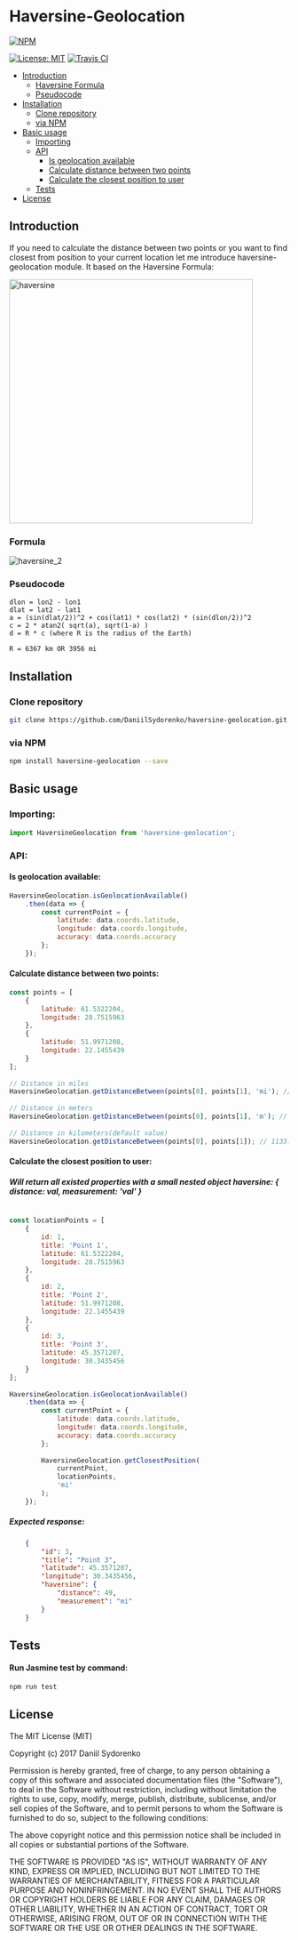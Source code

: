 Haversine-Geolocation
========

[![NPM](https://nodei.co/npm/haversine-geolocation.png)](https://nodei.co/npm/haversine-geolocation/)

[![License: MIT](https://img.shields.io/badge/License-MIT-yellow.svg)](https://opensource.org/licenses/MIT) [![Travis CI](https://travis-ci.org/DaniilSydorenko/haversine-geolocation.svg?branch=master)](https://travis-ci.org/DaniilSydorenko/haversine-geolocation)

- [Introduction](#introduction)
    - [Haversine Formula](#formula)
    - [Pseudocode](#pseudocode)
- [Installation](#installation)
    - [Clone repository](#clone-repository)
    - [via NPM](#via-npm)
- [Basic usage](#basic-usage)
    - [Importing](#import-module)
    - [API](#api)
        - [Is geolocation available](#is-geolocation-available)
        - [Calculate distance between two points](#calculate-distance-between-two-points)
        - [Calculate the closest position to user](#calculate-the-closest-position-to-user)
    - [Tests](#tests)
- [License](#license)

## Introduction
If you need to calculate the distance between two points or you want to find closest from position to your current location let me introduce haversine-geolocation module. It based on the Haversine Formula:

<img width="439" alt="haversine" src="https://user-images.githubusercontent.com/2789198/27240436-e9a459da-52d4-11e7-8f84-f96d0b312859.png">

### Formula
![haversine_2](https://user-images.githubusercontent.com/2789198/27240432-e67a0cf0-52d4-11e7-9acb-b935e1a84f47.png)

### Pseudocode

```code()
dlon = lon2 - lon1 
dlat = lat2 - lat1 
a = (sin(dlat/2))^2 + cos(lat1) * cos(lat2) * (sin(dlon/2))^2 
c = 2 * atan2( sqrt(a), sqrt(1-a) ) 
d = R * c (where R is the radius of the Earth)

R = 6367 km OR 3956 mi
```
## Installation

### Clone repository
```bash
git clone https://github.com/DaniilSydorenko/haversine-geolocation.git
```
### via NPM
```bash
npm install haversine-geolocation --save
```
## Basic usage

### Importing: 

```javascript
import HaversineGeolocation from 'haversine-geolocation';
```

### API:

#### Is geolocation available:

```javascript
HaversineGeolocation.isGeolocationAvailable()
    .then(data => {
        const currentPoint = {
            latitude: data.coords.latitude,
            longitude: data.coords.longitude,
            accuracy: data.coords.accuracy
        };
    });
```

#### Calculate distance between two points:

```javascript
const points = [
    {
        latitude: 61.5322204,
        longitude: 28.7515963
    },
    {
        latitude: 51.9971208,
        longitude: 22.1455439
    }
];
 
// Distance in miles
HaversineGeolocation.getDistanceBetween(points[0], points[1], 'mi'); // 704.1 mi
 
// Distance in meters
HaversineGeolocation.getDistanceBetween(points[0], points[1], 'm'); // 1133062.7 m
 
// Distance in kilometers(default value)
HaversineGeolocation.getDistanceBetween(points[0], points[1]); // 1133.1 km
```

#### Calculate the closest position to user:
##### Will return all existed properties with a small nested object haversine: { distance: val, measurement: 'val' } 

```javascript

const locationPoints = [
    {
        id: 1,
        title: 'Point 1',
        latitude: 61.5322204,
        longitude: 28.7515963
    },
    {
        id: 2,
        title: 'Point 2',
        latitude: 51.9971208,
        longitude: 22.1455439
    },
    {
        id: 3,
        title: 'Point 3',
        latitude: 45.3571207,
        longitude: 30.3435456
    }
];
 
HaversineGeolocation.isGeolocationAvailable()
    .then(data => {
        const currentPoint = {
            latitude: data.coords.latitude,
            longitude: data.coords.longitude,
            accuracy: data.coords.accuracy
        };
        
        HaversineGeolocation.getClosestPosition(
            currentPoint, 
            locationPoints,
            'mi'
        );
    });
```

##### Expected response:

```json
    {
        "id": 3,
        "title": "Point 3",
        "latitude": 45.3571207,
        "longitude": 30.3435456,
        "haversine": {
            "distance": 49,
            "measurement": "mi"
        }
    }
```

## Tests

#### Run Jasmine test by command:

```bash
npm run test
```

License
-------

The MIT License (MIT)

Copyright (c) 2017 Daniil Sydorenko

Permission is hereby granted, free of charge, to any person obtaining a copy of this software and associated
documentation files (the "Software"), to deal in the Software without restriction, including without limitation
the rights to use, copy, modify, merge, publish, distribute, sublicense, and/or sell copies of the Software,
and to permit persons to whom the Software is furnished to do so, subject to the following conditions:

The above copyright notice and this permission notice shall be included in all copies or substantial
portions of the Software.

THE SOFTWARE IS PROVIDED "AS IS", WITHOUT WARRANTY OF ANY KIND, EXPRESS OR IMPLIED, INCLUDING BUT NOT LIMITED
TO THE WARRANTIES OF MERCHANTABILITY, FITNESS FOR A PARTICULAR PURPOSE AND NONINFRINGEMENT. IN NO EVENT SHALL
THE AUTHORS OR COPYRIGHT HOLDERS BE LIABLE FOR ANY CLAIM, DAMAGES OR OTHER LIABILITY, WHETHER IN AN ACTION OF
CONTRACT, TORT OR OTHERWISE, ARISING FROM, OUT OF OR IN CONNECTION WITH THE SOFTWARE OR THE USE OR OTHER
DEALINGS IN THE SOFTWARE.
